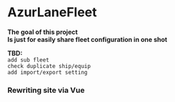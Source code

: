 ﻿# AzurLaneFleet #  
**The goal of this project**  
**Is just for easily share fleet configuration in one shot**  
  
**TBD:**  
`add sub fleet`  
`check duplicate ship/equip`  
`add import/export setting`  
  
### Rewriting site via Vue